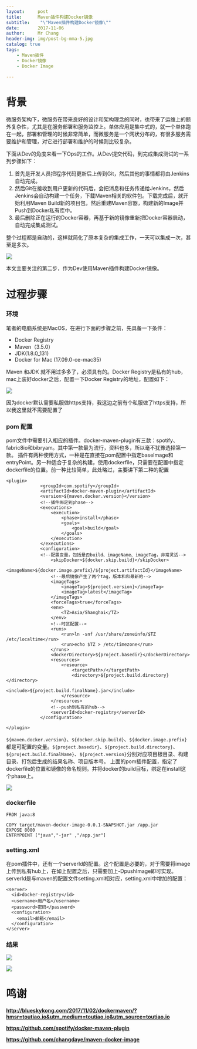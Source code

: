 ```yaml
---
layout:     post
title:     	Maven插件构建Docker镜像
subtitle:    "\"Maven插件构建Docker镜像\""
date:       2017-11-06
author:     Mr Chang
header-img: img/post-bg-mma-5.jpg
catalog: true
tags:
    - Maven插件
    - Docker镜像
    - Docker Image

---
```



# 背景

微服务架构下，微服务在带来良好的设计和架构理念的同时，也带来了运维上的额外复杂性，尤其是在服务部署和服务监控上。单体应用是集中式的，就一个单体跑在一起，部署和管理的时候非常简单，而微服务是一个网状分布的，有很多服务需要维护和管理，对它进行部署和维护的时候则比较复杂。

下面从Dev的角度来看一下Ops的工作。从Dev提交代码，到完成集成测试的一系列步骤如下：

1. 首先是开发人员把程序代码更新后上传到Git，然后其他的事情都将由Jenkins自动完成。
2. 然后Git在接收到用户更新的代码后，会把消息和任务传递给Jenkins，然后Jenkins会自动构建一个任务，下载Maven相关的软件包。下载完成后，就开始利用Maven Build新的项目包，然后重建Maven容器，构建新的Image并Push到Docker私有库中。
3. 最后删除正在运行的Docker容器，再基于新的镜像重新把Docker容器启动，自动完成集成测试。

整个过程都是自动的，这样就简化了原本复杂的集成工作，一天可以集成一次，甚至是多次。

![](http://cdn-blog.jetbrains.org.cn/17-11-6/9447498.jpg)

本文主要关注的第二步，作为Dev使用Maven插件构建Docker镜像。



# 过程步骤

### 环境

笔者的电脑系统是MacOS，在进行下面的步骤之前，先具备一下条件：

* Docker Registry
* Maven（3.5.0）
* JDK(1.8.0_131)
* Docker for Mac (17.09.0-ce-mac35)


Maven 和JDK 就不用过多多了，必须具有的。Docker Registry是私有的hub，mac上装好docker之后，配置一下Docker Registry的地址，配置如下：

![](http://cdn-blog.jetbrains.org.cn/17-11-6/270945.jpg)

因为docker默认需要私服做https支持，我这边之前有个私服做了https支持，所以我这里就不需要配置了

### pom 配置 


pom文件中需要引入相应的插件。docker-maven-plugin有三款：spotify、fabric8io和bibryam。其中第一款最为流行，资料也多，所以毫不犹豫选择第一款。
插件有两种使用方式，一种是在直接在pom配置中指定baseImage和entryPoint。另一种适合于复杂的构建，使用dockerfile，只需要在配置中指定dockerfile的位置。前一种比较简单，此处略过，主要讲下第二种的配置


	<plugin>
	             <groupId>com.spotify</groupId>
	             <artifactId>docker-maven-plugin</artifactId>
	             <version>${maven.docker.version}</version>
	             <!--插件绑定到phase-->
	             <executions>
	                 <execution>
	                     <phase>install</phase>
	                     <goals>
	                         <goal>build</goal>
	                     </goals>
	                 </execution>
	             </executions>
	             <configuration>
	             <!--配置变量，包括是否build、imageName、imageTag，非常灵活-->
	                 <skipDocker>${docker.skip.build}</skipDocker>
	                 <imageName>${docker.image.prefix}/${project.artifactId}</imageName>
	                 <!--最后镜像产生了两个tag，版本和和最新的-->
	                 <imageTags>
	                     <imageTag>${project.version}</imageTag>
	                     <imageTag>latest</imageTag>
	                 </imageTags>
	                 <forceTags>true</forceTags>                 
	                 <env>
	                     <TZ>Asia/Shanghai</TZ>
	                 </env>
	                 <!--时区配置-->
	                 <runs>
	                     <run>ln -snf /usr/share/zoneinfo/$TZ /etc/localtime</run>
	                     <run>echo $TZ > /etc/timezone</run>                      
	                 </runs>
	                 <dockerDirectory>${project.basedir}</dockerDirectory>
	                 <resources>
	                     <resource>
	                         <targetPath>/</targetPath>
	                         <directory>${project.build.directory}</directory>
	                         <include>${project.build.finalName}.jar</include>
	                     </resource>
	                 </resources>
	                 <!--push到私有的hub-->
	                 <serverId>docker-registry</serverId>
	             </configuration>

	</plugin>
	
	

`${maven.docker.version}`、`${docker.skip.build}`、`${docker.image.prefix}`都是可配置的变量。`${project.basedir}`、`${project.build.directory}`、`${project.build.finalName}`、`${project.version}`分别对应项目根目录、构建目录、打包后生成的结果名称、项目版本号。
上面的pom插件配置，指定了dockerfile的位置和镜像的命名规则。并将docker的build目标，绑定在install这个phase上。

![](http://cdn-blog.jetbrains.org.cn/17-11-6/87342576.jpg)

### dockerfile

	FROM java:8
	
	COPY target/maven-docker-image-0.0.1-SNAPSHOT.jar /app.jar
	EXPOSE 8080
	ENTRYPOINT ["java","-jar" ,"/app.jar"]
	
### setting.xml

在pom插件中，还有一个serverId的配置。这个配置是必要的，对于需要将image上传到私有hub上，在如上配置之后，只需要加上-DpushImage即可实现。serverId是与maven的配置文件setting.xml相对应，setting.xml中增加的配置：

	<server>
	  <id>docker-registry</id>
	  <username>用户名</username>
	  <password>密码</password>
	  <configuration>
	    <email>邮箱</email>
	  </configuration>
	</server>
	
### 结果

![](http://cdn-blog.jetbrains.org.cn/17-11-6/52931533.jpg)


![](http://cdn-blog.jetbrains.org.cn/17-11-6/14752412.jpg)


# 鸣谢

**http://blueskykong.com/2017/11/02/dockermaven/?hmsr=toutiao.io&utm_medium=toutiao.io&utm_source=toutiao.io**

**https://github.com/spotify/docker-maven-plugin**

**https://github.com/changdaye/maven-docker-image**



